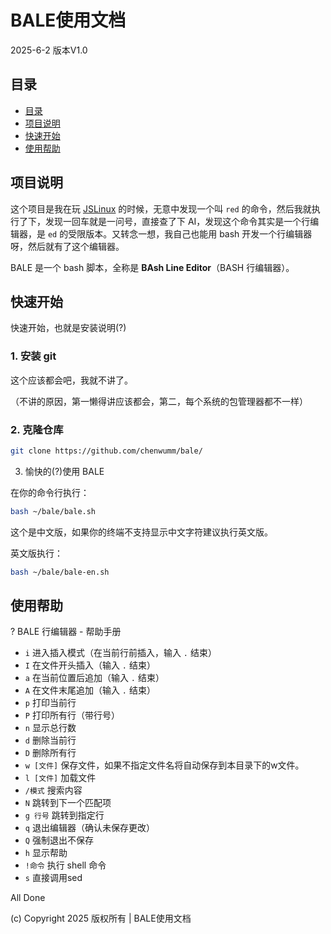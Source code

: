 # BALE使用文档

2025-6-2 版本V1.0

## 目录

- [目录](#目录)
- [项目说明](#项目说明)
- [快速开始](#快速开始)
- [使用帮助](#使用帮助)

## 项目说明

这个项目是我在玩 [JSLinux](https://bellard.org/jslinux/) 的时候，无意中发现一个叫 `red` 的命令，然后我就执行了下，发现一回车就是一问号，直接查了下 AI，发现这个命令其实是一个行编辑器，是 `ed` 的受限版本。又转念一想，我自己也能用 bash 开发一个行编辑器呀，然后就有了这个编辑器。

BALE 是一个 bash 脚本，全称是 **BAsh Line Editor**（BASH 行编辑器）。

## 快速开始

快速开始，也就是安装说明(?)

### 1. 安装 git

这个应该都会吧，我就不讲了。

（不讲的原因，第一懒得讲应该都会，第二，每个系统的包管理器都不一样）

### 2. 克隆仓库

```bash
git clone https://github.com/chenwumm/bale/
```

3. 愉快的(?)使用 BALE

在你的命令行执行：

```bash
bash ~/bale/bale.sh
```

这个是中文版，如果你的终端不支持显示中文字符建议执行英文版。

英文版执行：

```bash
bash ~/bale/bale-en.sh
```

## 使用帮助

? BALE 行编辑器 - 帮助手册

- `i`       进入插入模式（在当前行前插入，输入 `.` 结束）
- `I`       在文件开头插入（输入 `.` 结束）
- `a`       在当前位置后追加（输入 `.` 结束）
- `A`       在文件末尾追加（输入 `.` 结束）
- `p`       打印当前行
- `P`       打印所有行（带行号）
- `n`       显示总行数
- `d`       删除当前行
- `D`       删除所有行
- `w [文件]` 保存文件，如果不指定文件名将自动保存到本目录下的w文件。
- `l [文件]` 加载文件
- `/模式`    搜索内容
- `N`       跳转到下一个匹配项
- `g 行号`  跳转到指定行
- `q`       退出编辑器（确认未保存更改）
- `Q`       强制退出不保存
- `h`       显示帮助
- `!命令`   执行 shell 命令
- `s`       直接调用sed


All Done

(c) Copyright 2025 版权所有 | BALE使用文档
